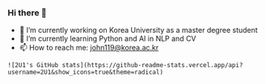 ### Hi there 👋


- 🔭 I’m currently working on Korea University as a master degree student
- 🌱 I’m currently learning Python and AI in NLP and CV
- 📫 How to reach me: john119@korea.ac.kr

```
![2U1's GitHub stats](https://github-readme-stats.vercel.app/api?username=2U1&show_icons=true&theme=radical)
```

